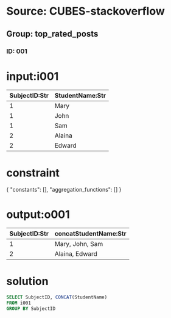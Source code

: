 # Source: CUBES-stackoverflow
## Group: top_rated_posts
### ID: 001

# input:i001

| SubjectID:Str | StudentName:Str |
|---|---|
| 1 | Mary |
| 1 | John |
| 1 | Sam |
| 2 | Alaina |
| 2 | Edward |

# constraint

{
  "constants": [],
  "aggregation_functions": []
}

# output:o001

| SubjectID:Str | concatStudentName:Str |
|---|---|
| 1 | Mary, John, Sam |
| 2 | Alaina, Edward |

# solution

```sql
SELECT SubjectID, CONCAT(StudentName)
FROM i001
GROUP BY SubjectID

```
